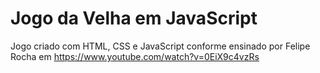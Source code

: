 # Jogo da Velha em JavaScript

Jogo criado com HTML, CSS e JavaScript conforme ensinado por Felipe Rocha em https://www.youtube.com/watch?v=0EiX9c4vzRs
